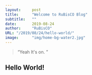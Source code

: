 ```yaml
---
layout:     post 
title:      "Welcome to RuBisCO Blog"
subtitle:   ""
date:       2019-08-24
author:     "RuBisCO"
URL: "/2019/08/24/hello-world/"
image:      "img/home-bg-water2.jpg"
---
```


> “Yeah It's on. ”


## Hello World!
